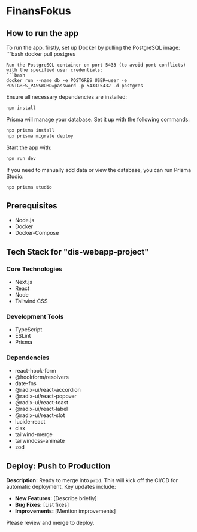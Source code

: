# FinansFokus
## How to run the app
To run the app, firstly, set up Docker by pulling the PostgreSQL image:
´´´bash
docker pull postgres
```
Run the PostgreSQL container on port 5433 (to avoid port conflicts) with the specified user credentials:
```bash
docker run --name db -e POSTGRES_USER=user -e POSTGRES_PASSWORD=password -p 5433:5432 -d postgres
```
Ensure all necessary dependencies are installed:
```bash
npm install
```
Prisma will manage your database. Set it up with the following commands:
```bash
npx prisma install
npx prisma migrate deploy
```
Start the app with:
```bash
npn run dev
```
If you need to manually add data or view the database, you can run Prisma Studio:
```bash
npx prisma studio
```

## Prerequisites

- Node.js
- Docker
- Docker-Compose

## Tech Stack for "dis-webapp-project"

### Core Technologies
- Next.js
- React
- Node
- Tailwind CSS

### Development Tools
- TypeScript
- ESLint
- Prisma

### Dependencies
- react-hook-form
- @hookform/resolvers
- date-fns
- @radix-ui/react-accordion
- @radix-ui/react-popover
- @radix-ui/react-toast
- @radix-ui/react-label
- @radix-ui/react-slot
- lucide-react
- clsx
- tailwind-merge
- tailwindcss-animate
- zod

## Deploy: Push to Production

**Description:**
Ready to merge into `prod`. This will kick off the CI/CD for automatic deployment. Key updates include:

- **New Features:** [Describe briefly]
- **Bug Fixes:** [List fixes]
- **Improvements:** [Mention improvements]

Please review and merge to deploy.
